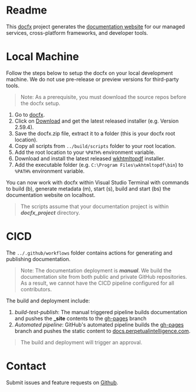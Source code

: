 # Readme
This [docfx](https://dotnet.github.io/docfx/) project generates the [documentation website](https://docs.perpetualintelligence.com) for our managed services, cross-platform frameworks, and developer tools. 

# Local Machine

Follow the steps below to setup the docfx on your local development machine. We do not use pre-release or preview versions for third-party tools.

> Note: As a prerequisite, you must download the source repos before the docfx setup.

1. Go to [docfx](https://dotnet.github.io/docfx/).
2. Click on [Download](https://github.com/dotnet/docfx/releases) and get the latest released installer (e.g. Version 2.59.4).
3. Save the docfx.zip file, extract it to a folder (this is your docfx root location).
4. Copy all scripts from `../build/scripts` folder to your root location.
5. Add the root location to your `%PATH%` environment variable.
6. Download and install the latest released [wkhtmltopdf](https://wkhtmltopdf.org/downloads.html) installer.
7. Add the executable folder (e.g. `C:\Program Files\wkhtmltopdf\bin`) to `%PATH%` environment variable.

You can now work with docfx within Visual Studio Terminal with commands to build (b), generate metadata (m), start (s), build and start (bs) the documentation website on localhost.

> The scripts assume that your documentation project is within ***docfx_project*** directory.

# CICD

The `../.github/workflows` folder contains actions for generating and publishing documentation.

> Note: The documentation deployment is ***manual***. We build the documentation site from both public and private GitHub repositories. As a result, we cannot have the CICD pipeline configured for all contributors.

The build and deployment include:
1. *build-test-publish*: The manual triggered pipeline builds documentation and pushes the **_site** contents to the [gh-pages](https://github.com/perpetualintelligence/docs/tree/gh-pages) branch
2. *Automated pipeline*: GitHub's automated pipeline builds the [gh-pages](https://github.com/perpetualintelligence/docs/tree/gh-pages) branch and pushes the static content to [docs.perpetualintelligence.com](https://docs.perpetualintelligence.com).

> The build and deployment will trigger an approval.

# Contact
Submit issues and feature requests on [Github](https://github.com/perpetualintelligence/docs/issues).
